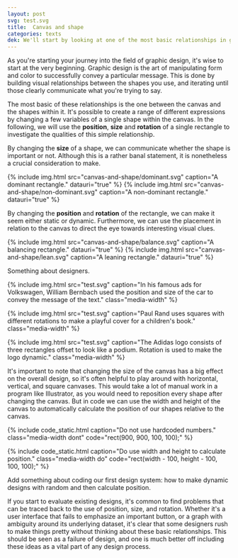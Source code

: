 ```yaml
---
layout: post
svg: test.svg
title:  Canvas and shape
categories: texts
dek: We'll start by looking at one of the most basic relationships in graphic design&#58; The relationship between the canvas and a single shape.
---
```


As you're starting your journey into the field of graphic design, it's wise to start at the very beginning. Graphic design is the art of manipulating form and color to successfully convey a particular message. This is done by building visual relationships between the shapes you use, and iterating until those clearly communicate what you're trying to say.

The most basic of these relationships is the one between the canvas and the shapes within it. It's possible to create a range of different expressions by changing a few variables of a single shape within the canvas. In the following, we will use the **position**, **size** and **rotation** of a
single rectangle to investigate the qualities of this simple relationship.

By changing the **size** of a shape, we can communicate whether the shape is important or not. Although this is a rather banal statement, it is nonetheless a crucial consideration to make.

<div class="two-grid">
  {% include img.html src="canvas-and-shape/dominant.svg" caption="A dominant rectangle." datauri="true" %}
  {% include img.html src="canvas-and-shape/non-dominant.svg" caption="A non-dominant rectangle." datauri="true" %}
</div>

By changing the **position** and **rotation** of the rectangle, we can make it seem either static or dynamic. Furthermore, we can use the placement in relation to the canvas to direct the eye towards interesting visual clues.

<div class="two-grid">
  {% include img.html src="canvas-and-shape/balance.svg" caption="A balancing rectangle." datauri="true" %}
  {% include img.html src="canvas-and-shape/lean.svg" caption="A leaning rectangle." datauri="true" %}
</div>

Something about designers.

{% include img.html src="test.svg" caption="In his famous ads for Volkswagen, William Bernbach used the position and size of the car to convey the message of the text." class="media-width" %}

{% include img.html src="test.svg" caption="Paul Rand uses squares with different rotations to make a playful cover for a children's book." class="media-width" %}

{% include img.html src="test.svg" caption="The Adidas logo consists of three rectangles offset to look like a podium. Rotation is used to make the logo dynamic." class="media-width" %}

It's important to note that changing the size of the canvas has a big effect on the overall design, so it's often helpful to play around with horizontal, vertical, and square canvases. This would take a lot of manual work in a program like Illustrator, as you would need to reposition every shape after changing the canvas. But in code we can use the width and height of the canvas to automatically calculate the position of our shapes relative to the canvas.

{% include code_static.html caption="Do not use hardcoded numbers." class="media-width dont" code="rect(900, 900, 100, 100);" %}

{% include code_static.html caption="Do use width and height to calculate position." class="media-width do" code="rect(width - 100, height - 100, 100, 100);" %}


Add something about coding our first design system: how to make dynamic designs with random and then calculate position. 


If you start to evaluate existing designs, it's common to find problems that can be traced back to the use of position, size, and rotation. Whether it's a user interface that fails to emphasize an important button, or a graph with ambiguity around its underlying dataset, it's clear that some designers rush to make things pretty without thinking about these basic relationships. This should be seen as a failure of design, and one is much better off including these ideas as a vital part of any design process.
